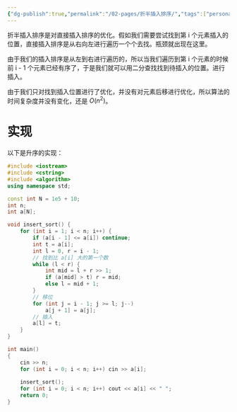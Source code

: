 ```yaml
---
{"dg-publish":true,"permalink":"/02-pages/折半插入排序/","tags":["personal/blog","algorithm/sorting","algorithm/模板题"]}
---
```


折半插入排序是对直接插入排序的优化。假如我们需要尝试找到第 i 个元素插入的位置，直接插入排序是从右向左进行遍历一个个去找。瓶颈就出现在这里。

由于我们的插入排序是从左到右进行遍历的，所以当我们遍历到第 i 个元素的时候前 i - 1 个元素已经有序了，于是我们就可以用二分查找找到待插入的位置。进行插入。

由于我们只对找到插入位置进行了优化，并没有对元素后移进行优化，所以算法的时间复杂度并没有变化，还是 $\displaystyle O(n^2)$。
# 实现
以下是升序的实现：
```c++
#include <iostream>
#include <cstring>
#include <algorithm>
using namespace std;

const int N = 1e5 + 10;
int n;
int a[N];

void insert_sort() {
    for (int i = 1; i < n; i++) {
        if (a[i - 1] <= a[i]) continue;
        int t = a[i];
        int l = 0, r = i - 1;
        // 找到比 a[i] 大的第一个数
        while (l < r) {
            int mid = l + r >> 1;
            if (a[mid] > t) r = mid;
            else l = mid + 1;
        }
        // 移位
        for (int j = i - 1; j >= l; j--) 
            a[j + 1] = a[j];
        // 插入
        a[l] = t;
    }
}

int main()
{
    cin >> n;
    for (int i = 0; i < n; i++) cin >> a[i];
    
    insert_sort();
    for (int i = 0; i < n; i++) cout << a[i] << " ";
    return 0;
}
```
